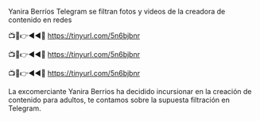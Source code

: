 Yanira Berríos Telegram se filtran fotos y videos de la creadora de contenido en redes

📺📱👉◄◄🔴  https://tinyurl.com/5n6bjbnr

📺📱👉◄◄🔴  https://tinyurl.com/5n6bjbnr

📺📱👉◄◄🔴  https://tinyurl.com/5n6bjbnr


La excomerciante Yanira Berrios ha decidido incursionar en la creación de contenido para adultos, te contamos sobre la supuesta filtración en Telegram.
